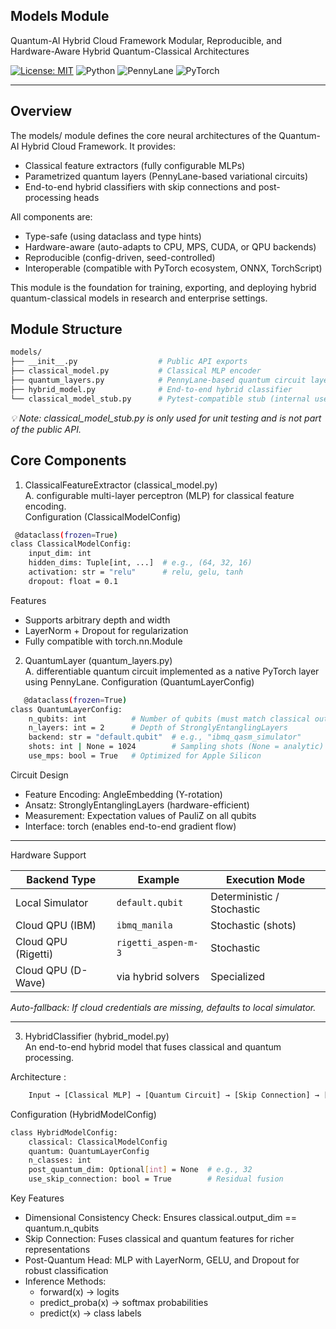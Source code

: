 ## Models Module  
Quantum-AI Hybrid Cloud Framework
Modular, Reproducible, and Hardware-Aware Hybrid Quantum-Classical Architectures  


[![License: MIT](https://img.shields.io/badge/License-MIT-green.svg)](./LICENSE)
![Python](https://img.shields.io/badge/Python-3.11%2B-blue.svg)
![PennyLane](https://img.shields.io/badge/PennyLane-Quantum-orange.svg)
![PyTorch](https://img.shields.io/badge/PyTorch-Deep%20Learning-red.svg)


---

## Overview  
The models/ module defines the core neural architectures of the Quantum-AI Hybrid Cloud Framework. It provides:  

- Classical feature extractors (fully configurable MLPs)  
- Parametrized quantum layers (PennyLane-based variational circuits)  
- End-to-end hybrid classifiers with skip connections and post-processing heads  


All components are:  

- Type-safe (using dataclass and type hints)  
- Hardware-aware (auto-adapts to CPU, MPS, CUDA, or QPU backends)  
- Reproducible (config-driven, seed-controlled)  
- Interoperable (compatible with PyTorch ecosystem, ONNX, TorchScript)

This module is the foundation for training, exporting, and deploying hybrid quantum-classical models in research and enterprise settings.  
## Module Structure  
```bash
models/
├── __init__.py                  # Public API exports
├── classical_model.py           # Classical MLP encoder
├── quantum_layers.py            # PennyLane-based quantum circuit layer
├── hybrid_model.py              # End-to-end hybrid classifier
└── classical_model_stub.py      # Pytest-compatible stub (internal use)
```
*💡 Note: classical_model_stub.py is only used for unit testing and is not part of the public API.*

## Core Components 
1. ClassicalFeatureExtractor (classical_model.py)  
   A. configurable multi-layer perceptron (MLP) for classical feature encoding.  
       Configuration (ClassicalModelConfig)
   
```bash
 @dataclass(frozen=True)
class ClassicalModelConfig:
    input_dim: int
    hidden_dims: Tuple[int, ...]  # e.g., (64, 32, 16)
    activation: str = "relu"      # relu, gelu, tanh
    dropout: float = 0.1
```

Features

- Supports arbitrary depth and width
- LayerNorm + Dropout for regularization
- Fully compatible with torch.nn.Module

2. QuantumLayer (quantum_layers.py)  
   A. differentiable quantum circuit implemented as a native PyTorch layer using PennyLane.
   Configuration (QuantumLayerConfig)
```bash
   @dataclass(frozen=True)
class QuantumLayerConfig:
    n_qubits: int          # Number of qubits (must match classical output)
    n_layers: int = 2      # Depth of StronglyEntanglingLayers
    backend: str = "default.qubit"  # e.g., "ibmq_qasm_simulator"
    shots: int | None = 1024        # Sampling shots (None = analytic)
    use_mps: bool = True   # Optimized for Apple Silicon 
   ```
Circuit Design  

- Feature Encoding: AngleEmbedding (Y-rotation)  
- Ansatz: StronglyEntanglingLayers (hardware-efficient)  
- Measurement: Expectation values of PauliZ on all qubits  
- Interface: torch (enables end-to-end gradient flow)

---

  Hardware Support
  

| Backend Type | Example | Execution Mode |
|---------------|----------|----------------|
| Local Simulator | `default.qubit` | Deterministic / Stochastic |
| Cloud QPU (IBM) | `ibmq_manila` | Stochastic (shots) |
| Cloud QPU (Rigetti) | `rigetti_aspen-m-3` | Stochastic |
| Cloud QPU (D-Wave) | via hybrid solvers | Specialized |  

*Auto-fallback: If cloud credentials are missing, defaults to local simulator.*

---   
3. HybridClassifier (hybrid_model.py)  
   An end-to-end hybrid model that fuses classical and quantum processing.
   
Architecture  :  
```bash  
    Input → [Classical MLP] → [Quantum Circuit] → [Skip Connection] → [Post-Quantum Head] → Logits
```   
   Configuration (HybridModelConfig)  
```bash   @dataclass(frozen=True)
class HybridModelConfig:
    classical: ClassicalModelConfig
    quantum: QuantumLayerConfig
    n_classes: int
    post_quantum_dim: Optional[int] = None  # e.g., 32
    use_skip_connection: bool = True        # Residual fusion
```
Key Features  

- Dimensional Consistency Check: Ensures classical.output_dim == quantum.n_qubits  
- Skip Connection: Fuses classical and quantum features for richer representations  
- Post-Quantum Head: MLP with LayerNorm, GELU, and Dropout for robust classification  
- Inference Methods:
     - forward(x) → logits  
     - predict_proba(x) → softmax probabilities  
     - predict(x) → class labels  


  
   

   
   
   





     




